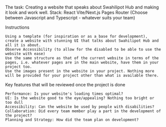 
The task: Creating a website that speaks about Swahilipot Hub and making it look and work well.
Stack: React Vite/Next.js Pages Router (Choose between Javascript and Typescript - whatever suits your team)

Instructions

    Using a template (for inspiration or as a base for development), create a website with stunning UI that talks about Swahilipot Hub and all it is about.
    Observe Accessibility (to allow for the disabled to be able to use the website with ease)
    Use the same structure as that of the current website in terms of the pages, i.e. whatever pages are in the main website, have them in your project too.
    Use the images present in the website in your project. Nothing more will be provided for your project other than what is available there.


Key features that will be reviewed once the project is done

    Performance: Is your website's loading times optimal?
    UI: Is the website good to the eye/appealing? Nothing too bright or too dull
    Accessibility: Can the website be used by people with disabilities?
    Collaboration: Did every team member play a part in the development of the project?
    Planning and Strategy: How did the team plan on development?

